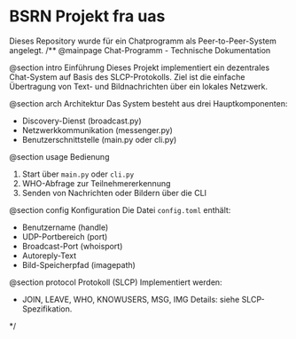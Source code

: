 # BSRN Projekt fra uas
Dieses Repository wurde für ein Chatprogramm als Peer-to-Peer-System angelegt.
/**
@mainpage Chat-Programm - Technische Dokumentation

@section intro Einführung
Dieses Projekt implementiert ein dezentrales Chat-System auf Basis des SLCP-Protokolls.
Ziel ist die einfache Übertragung von Text- und Bildnachrichten über ein lokales Netzwerk.

@section arch Architektur
Das System besteht aus drei Hauptkomponenten:
- Discovery-Dienst (broadcast.py)
- Netzwerkkommunikation (messenger.py)
- Benutzerschnittstelle (main.py oder cli.py)

@section usage Bedienung
1. Start über `main.py` oder `cli.py`
2. WHO-Abfrage zur Teilnehmererkennung
3. Senden von Nachrichten oder Bildern über die CLI

@section config Konfiguration
Die Datei `config.toml` enthält:
- Benutzername (handle)
- UDP-Portbereich (port)
- Broadcast-Port (whoisport)
- Autoreply-Text
- Bild-Speicherpfad (imagepath)

@section protocol Protokoll (SLCP)
Implementiert werden:
- JOIN, LEAVE, WHO, KNOWUSERS, MSG, IMG
Details: siehe SLCP-Spezifikation.

*/
